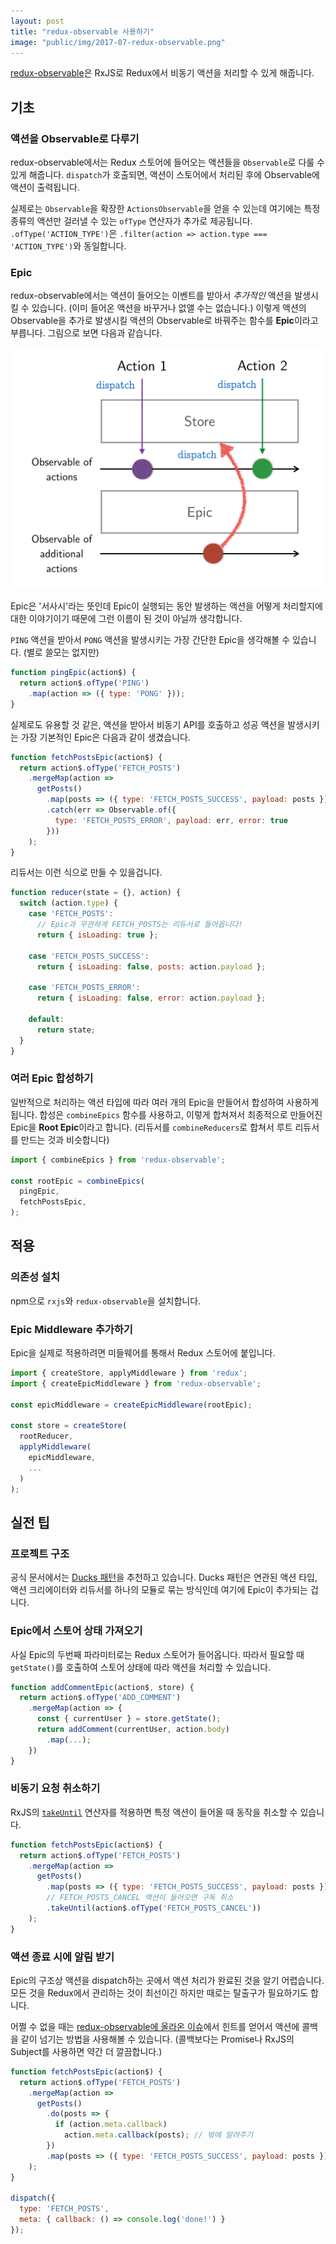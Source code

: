 ```yaml
---
layout: post
title: "redux-observable 사용하기"
image: "public/img/2017-07-redux-observable.png"
---
```


[redux-observable](https://redux-observable.js.org/)은 RxJS로 Redux에서 비동기 액션을 처리할 수 있게 해줍니다.


## 기초


### 액션을 Observable로 다루기

redux-observable에서는 Redux 스토어에 들어오는 액션들을 `Observable`로 다룰 수 있게 해줍니다. `dispatch`가 호출되면, 액션이 스토어에서 처리된 후에 Observable에 액션이 출력됩니다.

실제로는 `Observable`을 확장한 `ActionsObservable`을 얻을 수 있는데 여기에는 특정 종류의 액션만 걸러낼 수 있는 `ofType` 연산자가 추가로 제공됩니다. `.ofType('ACTION_TYPE')`은 `.filter(action => action.type === 'ACTION_TYPE')`와 동일합니다.


### Epic

redux-observable에서는 액션이 들어오는 이벤트를 받아서 *추가적인* 액션을 발생시킬 수 있습니다. (이미 들어온 액션을 바꾸거나 없앨 수는 없습니다.) 이렇게 액션의 Observable을 추가로 발생시킬 액션의 Observable로 바꿔주는 함수를 **Epic**이라고 부릅니다. 그림으로 보면 다음과 같습니다.

![그림](/public/img/2017-07-redux-observable-diagram.png)

Epic은 '서사시'라는 뜻인데 Epic이 실행되는 동안 발생하는 액션을 어떻게 처리할지에 대한 이야기이기 때문에 그런 이름이 된 것이 아닐까 생각합니다.

`PING` 액션을 받아서 `PONG` 액션을 발생시키는 가장 간단한 Epic을 생각해볼 수 있습니다. (별로 쓸모는 없지만)

```js
function pingEpic(action$) {
  return action$.ofType('PING')
    .map(action => ({ type: 'PONG' }));
}
```

실제로도 유용할 것 같은, 액션을 받아서 비동기 API를 호출하고 성공 액션을 발생시키는 가장 기본적인 Epic은 다음과 같이 생겼습니다.

```js
function fetchPostsEpic(action$) {
  return action$.ofType('FETCH_POSTS')
    .mergeMap(action =>
      getPosts()
        .map(posts => ({ type: 'FETCH_POSTS_SUCCESS', payload: posts }))
        .catch(err => Observable.of({
          type: 'FETCH_POSTS_ERROR', payload: err, error: true
        }))
    );
}
```

리듀서는 이런 식으로 만들 수 있을겁니다.

```js
function reducer(state = {}, action) {
  switch (action.type) {
    case 'FETCH_POSTS':
      // Epic과 무관하게 FETCH_POSTS는 리듀서로 들어옵니다!
      return { isLoading: true };

    case 'FETCH_POSTS_SUCCESS':
      return { isLoading: false, posts: action.payload };

    case 'FETCH_POSTS_ERROR':
      return { isLoading: false, error: action.payload };

    default:
      return state;
  }
}
```


### 여러 Epic 합성하기

일반적으로 처리하는 액션 타입에 따라 여러 개의 Epic을 만들어서 합성하여 사용하게 됩니다. 합성은 `combineEpics` 함수를 사용하고, 이렇게 합쳐져서 최종적으로 만들어진 Epic을 **Root Epic**이라고 합니다. (리듀서를 `combineReducers`로 합쳐서 루트 리듀서를 만드는 것과 비슷합니다)

```js
import { combineEpics } from 'redux-observable';

const rootEpic = combineEpics(
  pingEpic,
  fetchPostsEpic,
);
```


## 적용

### 의존성 설치

npm으로 `rxjs`와 `redux-observable`을 설치합니다.


### Epic Middleware 추가하기

Epic을 실제로 적용하려면 미들웨어를 통해서 Redux 스토어에 붙입니다.

```js
import { createStore, applyMiddleware } from 'redux';
import { createEpicMiddleware } from 'redux-observable';

const epicMiddleware = createEpicMiddleware(rootEpic);

const store = createStore(
  rootReducer,
  applyMiddleware(
    epicMiddleware,
    ...
  )
);
```



## 실전 팁


### 프로젝트 구조

공식 문서에서는 [Ducks 패턴](https://github.com/erikras/ducks-modular-redux)을 추천하고 있습니다. Ducks 패턴은 연관된 액션 타입, 액션 크리에이터와 리듀서를 하나의 모듈로 묶는 방식인데 여기에 Epic이 추가되는 겁니다.


### Epic에서 스토어 상태 가져오기

사실 Epic의 두번째 파라미터로는 Redux 스토어가 들어옵니다. 따라서 필요할 때 `getState()`를 호출하여 스토어 상태에 따라 액션을 처리할 수 있습니다.

```js
function addCommentEpic(action$, store) {
  return action$.ofType('ADD_COMMENT')
    .mergeMap(action => {
      const { currentUser } = store.getState();
      return addComment(currentUser, action.body)
        .map(...);
    })
}
```


### 비동기 요청 취소하기

RxJS의 [`takeUntil`](http://reactivex.io/rxjs/class/es6/Observable.js~Observable.html#instance-method-takeUntil) 연산자를 적용하면 특정 액션이 들어올 때 동작을 취소할 수 있습니다.

```js
function fetchPostsEpic(action$) {
  return action$.ofType('FETCH_POSTS')
    .mergeMap(action =>
      getPosts()
        .map(posts => ({ type: 'FETCH_POSTS_SUCCESS', payload: posts }))
        // FETCH_POSTS_CANCEL 액션이 들어오면 구독 취소
        .takeUntil(action$.ofType('FETCH_POSTS_CANCEL'))
    );
}
```

### 액션 종료 시에 알림 받기

Epic의 구조상 액션을 dispatch하는 곳에서 액션 처리가 완료된 것을 알기 어렵습니다. 모든 것을 Redux에서 관리하는 것이 최선이긴 하지만 때로는 탈출구가 필요하기도 합니다.

어쩔 수 없을 때는 [redux-observable에 올라온 이슈](https://github.com/redux-observable/redux-observable/issues/90#issuecomment-237331721)에서 힌트를 얻어서 액션에 콜백을 같이 넘기는 방법을 사용해볼 수 있습니다. (콜백보다는 Promise나 RxJS의 Subject를 사용하면 약간 더 깔끔합니다.)

```js
function fetchPostsEpic(action$) {
  return action$.ofType('FETCH_POSTS')
    .mergeMap(action =>
      getPosts()
        .do(posts => {
          if (action.meta.callback)
            action.meta.callback(posts); // 밖에 알려주기
        })
        .map(posts => ({ type: 'FETCH_POSTS_SUCCESS', payload: posts }))
    );
}

dispatch({
  type: 'FETCH_POSTS',
  meta: { callback: () => console.log('done!') }
});
```
